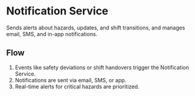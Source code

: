 # Notification Service

Sends alerts about hazards, updates, and shift transitions, and manages email, SMS, and in-app notifications.

## Flow

1. Events like safety deviations or shift handovers trigger the Notification Service.
2. Notifications are sent via email, SMS, or app.
3. Real-time alerts for critical hazards are prioritized.
